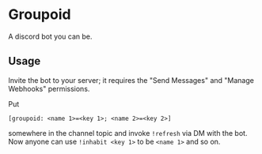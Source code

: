 # Groupoid

A discord bot you can be.

## Usage

Invite the bot to your server;
it requires the "Send Messages" and "Manage Webhooks" permissions.

Put

    [groupoid: <name 1>=<key 1>; <name 2>=<key 2>]

somewhere in the channel topic and invoke `!refresh` via DM with the bot.
Now anyone can use `!inhabit <key 1>` to be `<name 1>` and so on.
